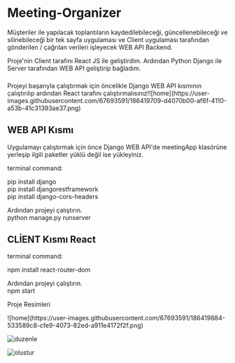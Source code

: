 <h1>Meeting-Organizer</h1>
<p>Müşteriler ile yapılacak toplantıların kaydedilebileceği, güncellenebileceği ve silinebileceği bir tek sayfa uygulaması ve Client uygulaması tarafından gönderilen / çağrılan verileri işleyecek WEB API Backend.</p>
<p>Proje'nin Client tarafını React JS ile geliştirdim. Ardından Python Django ile Server tarafından WEB API geliştirip bağladım.</p>
<h3></h3> Projeyi başarıyla çalıştırmak için öncelikle Django WEB API kısmının çalıştırılıp ardından React tarafını çalıştırmalısınız!</h3>![home](https://user-images.githubusercontent.com/67693591/186419709-d4070b00-af6f-4110-a53b-41c31393ae37.png)


<h2>WEB API Kısmı</h2>
<p>Uygulamayı çalıştırmak için önce Django WEB API'de meetingApp klasörüne yerleşip ilgili paketler yüklü değil ise yükleyiniz.</p> 
<p>terminal command:

pip install django <br>
pip install djangorestframework <br>
pip install django-cors-headers

Ardından projeyi çalıştırın. <br>
python manage.py runserver

</p>

<h2>CLİENT Kısmı React</h2>
<p>terminal command:

npm install react-router-dom <br>

Ardından projeyi çalıştırın. <br>
npm start </p>

<p>Proje Resimleri</p>
![home](https://user-images.githubusercontent.com/67693591/186419884-533589c8-cfe9-4073-82ed-a911e4172f2f.png) <br>

![duzenle](https://user-images.githubusercontent.com/67693591/186420044-51b8024f-106e-421c-a7c6-cb809c0ad658.png)

![olustur](https://user-images.githubusercontent.com/67693591/186420075-b87f390b-c402-4aa5-a9e1-20f509097199.png)

